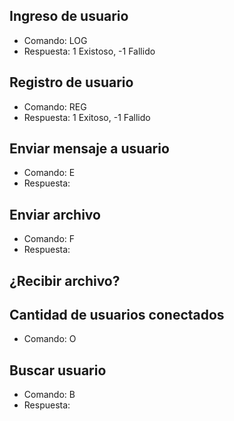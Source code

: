 ## Ingreso de usuario
- Comando: LOG <Username>
- Respuesta: 1 Existoso, -1 Fallido

## Registro de usuario
- Comando: REG <Username>
- Respuesta: 1 Exitoso, -1 Fallido

## Enviar mensaje a usuario
- Comando: E <Username>
- Respuesta:

## Enviar archivo
- Comando: F <Directorio> <Username>
- Respuesta: 

## ¿Recibir archivo?

## Cantidad de usuarios conectados
- Comando: O

## Buscar usuario
- Comando: B <Username>
- Respuesta: 